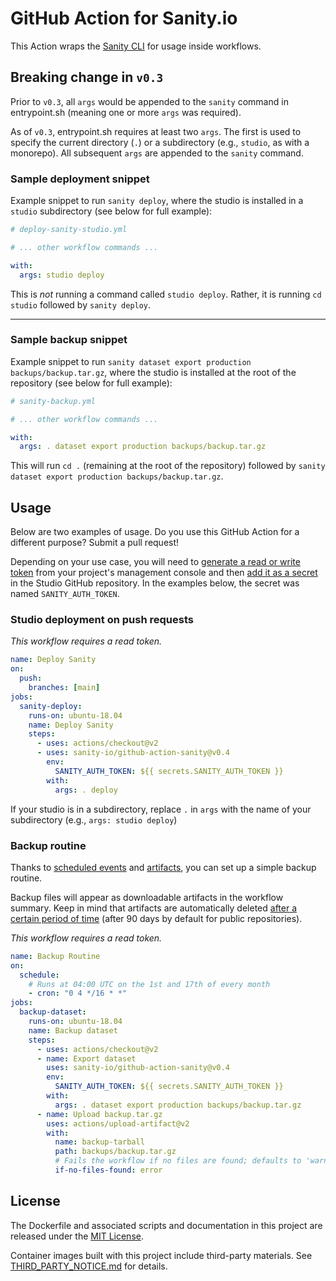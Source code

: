 # GitHub Action for Sanity.io

This Action wraps the [Sanity CLI](https://github.com/sanity-io/sanity) for usage inside workflows.

## Breaking change in `v0.3`

Prior to `v0.3`, all `args` would be appended to the `sanity` command in entrypoint.sh (meaning one or more `args` was required).

As of `v0.3`, entrypoint.sh requires at least two `args`. The first is used to specify the current directory (`.`) or a subdirectory (e.g., `studio`, as with a monorepo). All subsequent `args` are appended to the `sanity` command.

### Sample deployment snippet

Example snippet to run `sanity deploy`, where the studio is installed in a `studio` subdirectory (see below for full example):

```yaml
# deploy-sanity-studio.yml

# ... other workflow commands ...

with:
  args: studio deploy
```

This is _not_ running a command called `studio deploy`. Rather, it is running `cd studio` followed by `sanity deploy`.

---

### Sample backup snippet

Example snippet to run `sanity dataset export production backups/backup.tar.gz`, where the studio is installed at the root of the repository (see below for full example):

```yaml
# sanity-backup.yml

# ... other workflow commands ...

with:
  args: . dataset export production backups/backup.tar.gz
```

This will run `cd .` (remaining at the root of the repository) followed by `sanity dataset export production backups/backup.tar.gz`.

## Usage

Below are two examples of usage. Do you use this GitHub Action for a different purpose? Submit a pull request!

Depending on your use case, you will need to [generate a read or write token](https://www.sanity.io/docs/http-auth#4c21d7b829fe) from your project's management console and then [add it as a secret](https://docs.github.com/en/actions/security-guides/encrypted-secrets#creating-encrypted-secrets-for-a-repository) in the Studio GitHub repository. In the examples below, the secret was named `SANITY_AUTH_TOKEN`.

### Studio deployment on push requests

_This workflow requires a read token._

```yaml
name: Deploy Sanity
on:
  push:
    branches: [main]
jobs:
  sanity-deploy:
    runs-on: ubuntu-18.04
    name: Deploy Sanity
    steps:
      - uses: actions/checkout@v2
      - uses: sanity-io/github-action-sanity@v0.4
        env:
          SANITY_AUTH_TOKEN: ${{ secrets.SANITY_AUTH_TOKEN }}
        with:
          args: . deploy
```

If your studio is in a subdirectory, replace `.` in `args` with the name of your subdirectory (e.g., `args: studio deploy`)

### Backup routine

Thanks to [scheduled events](https://docs.github.com/en/actions/using-workflows/events-that-trigger-workflows#schedule) and [artifacts](https://docs.github.com/en/actions/advanced-guides/storing-workflow-data-as-artifacts), you can set up a simple backup routine.

Backup files will appear as downloadable artifacts in the workflow summary. Keep in mind that artifacts are automatically deleted [after a certain period of time](https://docs.github.com/en/actions/learn-github-actions/usage-limits-billing-and-administration#artifact-and-log-retention-policy) (after 90 days by default for public repositories).

_This workflow requires a read token._

```yaml
name: Backup Routine
on:
  schedule:
    # Runs at 04:00 UTC on the 1st and 17th of every month
    - cron: "0 4 */16 * *"
jobs:
  backup-dataset:
    runs-on: ubuntu-18.04
    name: Backup dataset
    steps:
      - uses: actions/checkout@v2
      - name: Export dataset
        uses: sanity-io/github-action-sanity@v0.4
        env:
          SANITY_AUTH_TOKEN: ${{ secrets.SANITY_AUTH_TOKEN }}
        with:
          args: . dataset export production backups/backup.tar.gz
      - name: Upload backup.tar.gz
        uses: actions/upload-artifact@v2
        with:
          name: backup-tarball
          path: backups/backup.tar.gz
          # Fails the workflow if no files are found; defaults to 'warn'
          if-no-files-found: error
```

## License

The Dockerfile and associated scripts and documentation in this project are released under the [MIT License](LICENSE).

Container images built with this project include third-party materials. See [THIRD_PARTY_NOTICE.md](THIRD_PARTY_NOTICE.md) for details.
